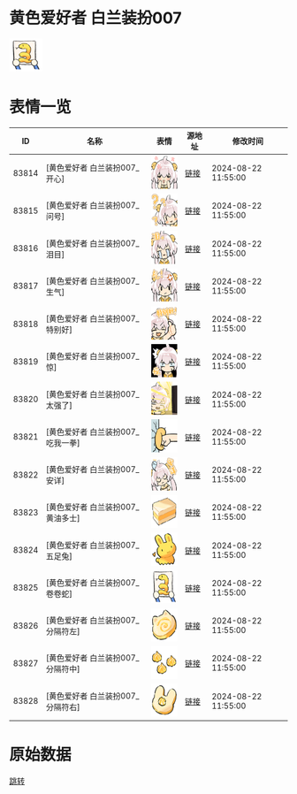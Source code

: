 # 黄色爱好者 白兰装扮007

<img src="./cover.png" height="60" alt="cover" />

# 表情一览

|ID|名称|表情|源地址|修改时间|
|----|----|----|----|----|
|83814|[黄色爱好者 白兰装扮007_开心]|<img src="./pic/083814_%5B黄色爱好者 白兰装扮007_开心%5D.png" height="60" alt="开心"/>|[链接](https://i0.hdslb.com/bfs/garb/8becc621ef2c557329125438003645334bd042a4.png)|2024-08-22 11:55:00|
|83815|[黄色爱好者 白兰装扮007_问号]|<img src="./pic/083815_%5B黄色爱好者 白兰装扮007_问号%5D.png" height="60" alt="问号"/>|[链接](https://i0.hdslb.com/bfs/garb/b12165709877d470f190f00cc17e9a2e1139fa25.png)|2024-08-22 11:55:00|
|83816|[黄色爱好者 白兰装扮007_泪目]|<img src="./pic/083816_%5B黄色爱好者 白兰装扮007_泪目%5D.png" height="60" alt="泪目"/>|[链接](https://i0.hdslb.com/bfs/garb/81a74467aaaa86d5cb8cdccb2270817cbea5f01e.png)|2024-08-22 11:55:00|
|83817|[黄色爱好者 白兰装扮007_生气]|<img src="./pic/083817_%5B黄色爱好者 白兰装扮007_生气%5D.png" height="60" alt="生气"/>|[链接](https://i0.hdslb.com/bfs/garb/b0876359ac545ef8cfea2beb8ba692ca11a1b9bc.png)|2024-08-22 11:55:00|
|83818|[黄色爱好者 白兰装扮007_特别好]|<img src="./pic/083818_%5B黄色爱好者 白兰装扮007_特别好%5D.png" height="60" alt="特别好"/>|[链接](https://i0.hdslb.com/bfs/garb/aa5b8b0e1354f95808c63f64727c81fa8581cada.png)|2024-08-22 11:55:00|
|83819|[黄色爱好者 白兰装扮007_惊]|<img src="./pic/083819_%5B黄色爱好者 白兰装扮007_惊%5D.png" height="60" alt="惊"/>|[链接](https://i0.hdslb.com/bfs/garb/3e68d00b0e41a82d0b0d824d6909db45b4033ed8.png)|2024-08-22 11:55:00|
|83820|[黄色爱好者 白兰装扮007_太强了]|<img src="./pic/083820_%5B黄色爱好者 白兰装扮007_太强了%5D.png" height="60" alt="太强了"/>|[链接](https://i0.hdslb.com/bfs/garb/041409060c3f57004bd1c45ad89d7e3d158a6bd1.png)|2024-08-22 11:55:00|
|83821|[黄色爱好者 白兰装扮007_吃我一拳]|<img src="./pic/083821_%5B黄色爱好者 白兰装扮007_吃我一拳%5D.png" height="60" alt="吃我一拳"/>|[链接](https://i0.hdslb.com/bfs/garb/75e4cd17f812cab9a1e0173646320822f0f8a959.png)|2024-08-22 11:55:00|
|83822|[黄色爱好者 白兰装扮007_安详]|<img src="./pic/083822_%5B黄色爱好者 白兰装扮007_安详%5D.png" height="60" alt="安详"/>|[链接](https://i0.hdslb.com/bfs/garb/bda9899daf0e36e4c94da4ccc2c10f0e59121f61.png)|2024-08-22 11:55:00|
|83823|[黄色爱好者 白兰装扮007_黄油多士]|<img src="./pic/083823_%5B黄色爱好者 白兰装扮007_黄油多士%5D.png" height="60" alt="黄油多士"/>|[链接](https://i0.hdslb.com/bfs/garb/363f6646e4b90bcdafc16d56b90d21c2a37d2870.png)|2024-08-22 11:55:00|
|83824|[黄色爱好者 白兰装扮007_五足兔]|<img src="./pic/083824_%5B黄色爱好者 白兰装扮007_五足兔%5D.png" height="60" alt="五足兔"/>|[链接](https://i0.hdslb.com/bfs/garb/5a3ab23cfc6a11e6c65022d1d02bb5e0d57eea4f.png)|2024-08-22 11:55:00|
|83825|[黄色爱好者 白兰装扮007_卷卷蛇]|<img src="./pic/083825_%5B黄色爱好者 白兰装扮007_卷卷蛇%5D.png" height="60" alt="卷卷蛇"/>|[链接](https://i0.hdslb.com/bfs/garb/2abc6e0074391916455c23238f639cee95c84632.png)|2024-08-22 11:55:00|
|83826|[黄色爱好者 白兰装扮007_分隔符左]|<img src="./pic/083826_%5B黄色爱好者 白兰装扮007_分隔符左%5D.png" height="60" alt="分隔符左"/>|[链接](https://i0.hdslb.com/bfs/garb/7e572289b4e675089b4e57ffd6df9823bd0fdfd2.png)|2024-08-22 11:55:00|
|83827|[黄色爱好者 白兰装扮007_分隔符中]|<img src="./pic/083827_%5B黄色爱好者 白兰装扮007_分隔符中%5D.png" height="60" alt="分隔符中"/>|[链接](https://i0.hdslb.com/bfs/garb/1c19d0897b7b267ddcd72e03155be2d49db811b3.png)|2024-08-22 11:55:00|
|83828|[黄色爱好者 白兰装扮007_分隔符右]|<img src="./pic/083828_%5B黄色爱好者 白兰装扮007_分隔符右%5D.png" height="60" alt="分隔符右"/>|[链接](https://i0.hdslb.com/bfs/garb/d27034de37931ba762a23ee30e58fe2923baa405.png)|2024-08-22 11:55:00|

# 原始数据

[跳转](./raw.json)

